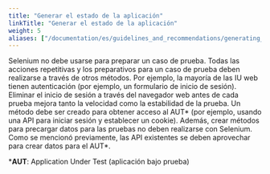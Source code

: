 ```yaml
---
title: "Generar el estado de la aplicación"
linkTitle: "Generar el estado de la aplicación"
weight: 5
aliases: ["/documentation/es/guidelines_and_recommendations/generating_application_state/"]  
---
```


Selenium no debe usarse para preparar un caso de prueba. Todas 
las acciones repetitivas y los preparativos para un caso de 
prueba deben realizarse a través de otros métodos. Por ejemplo, 
la mayoría de las IU web tienen autenticación (por ejemplo, un 
formulario de inicio de sesión). Eliminar el inicio de sesión a través 
del navegador web antes de cada prueba mejora tanto la 
velocidad como la estabilidad de la prueba. Un método debe ser 
creado para obtener acceso al AUT* (por ejemplo, usando una API 
para iniciar sesión y establecer un cookie). Además, crear 
métodos para precargar datos para las pruebas no deben 
realizarse con Selenium. Como se mencionó previamente, las API 
existentes se deben aprovechar para crear datos para el AUT*.

***AUT**: Application Under Test (aplicación bajo prueba)
